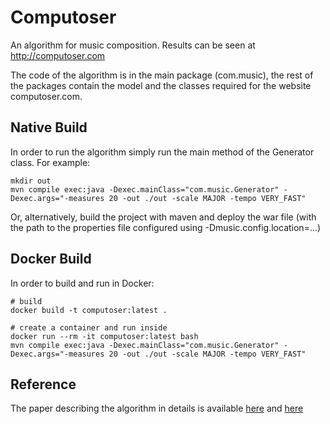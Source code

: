 # Computoser

An algorithm for music composition. Results can be seen at http://computoser.com

The code of the algorithm is in the main package (com.music), the rest of the packages contain the model and the classes required for the website computoser.com. 

## Native Build
In order to run the algorithm simply run the main method of the Generator class. For example:
```
mkdir out
mvn compile exec:java -Dexec.mainClass="com.music.Generator" -Dexec.args="-measures 20 -out ./out -scale MAJOR -tempo VERY_FAST"
```

Or, alternatively, build the project with maven and deploy the war file (with the path to the properties file configured using -Dmusic.config.location=...)

## Docker Build
In order to build and run in Docker:
```
# build
docker build -t computoser:latest .

# create a container and run inside
docker run --rm -it computoser:latest bash
mvn compile exec:java -Dexec.mainClass="com.music.Generator" -Dexec.args="-measures 20 -out ./out -scale MAJOR -tempo VERY_FAST"
```

## Reference
The paper describing the algorithm in details is available <a href="https://www.academia.edu/9696759/Computoser_-_rule-based_probability-driven_algorithmic_music_composition">here</a> and <a href="http://arxiv.org/abs/1412.3079">here</a>
